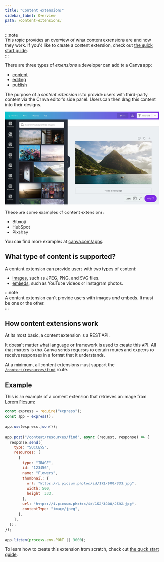 ```yaml
---
title: "Content extensions"
sidebar_label: Overview
path: /content-extensions/
---
```


:::note  
 This topic provides an overview of what content extensions are and how they work. If you'd like to create a content extension, check out [the quick start guide](./content-extensions/quick-start.md).  
:::

There are three types of _extensions_ a developer can add to a Canva app:

- [content]()
- [editing](./editing-extensions.md)
- [publish](./publish-extensions.md)

The purpose of a _content extension_ is to provide users with third-party content via the Canva editor's side panel. Users can then drag this content into their designs.

![](images/fa67252909.jpg)

These are some examples of content extensions:

- Bitmoji
- HubSpot
- Pixabay

You can find more examples at [canva.com/apps](https://canva.com/apps).

## What type of content is supported?

A content extension can provide users with two types of content:

- [images](./content-extensions/images.md), such as JPEG, PNG, and SVG files.
- [embeds](./content-extensions/embeds.md), such as YouTube videos or Instagram photos.

:::note  
 A content extension can't provide users with images _and_ embeds. It must be one or the other.  
:::

## How content extensions work

At its most basic, a content extension is a REST API.

It doesn't matter what language or framework is used to create this API. All that matters is that Canva sends requests to certain routes and expects to receive responses in a format that it understands.

At a minimum, all content extensions must support the [`/content/resources/find`](./content-extensions/api/post-content-resources-find.md) route.

## Example

This is an example of a content extension that retrieves an image from [Lorem Picsum](https://picsum.photos/):

```javascript
const express = require("express");
const app = express();

app.use(express.json());

app.post("/content/resources/find", async (request, response) => {
  response.send({
    type: "SUCCESS",
    resources: [
      {
        type: "IMAGE",
        id: "123456",
        name: "Flowers",
        thumbnail: {
          url: "https://i.picsum.photos/id/152/500/333.jpg",
          width: 500,
          height: 333,
        },
        url: "https://i.picsum.photos/id/152/3888/2592.jpg",
        contentType: "image/jpeg",
      },
    ],
  });
});

app.listen(process.env.PORT || 3000);
```

To learn how to create this extension from scratch, check out [the quick start guide](./content-extensions/quick-start.md).
